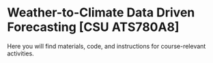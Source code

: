 # Weather-to-Climate Data Driven Forecasting [CSU ATS780A8]
Here you will find materials, code, and instructions for course-relevant activities.
